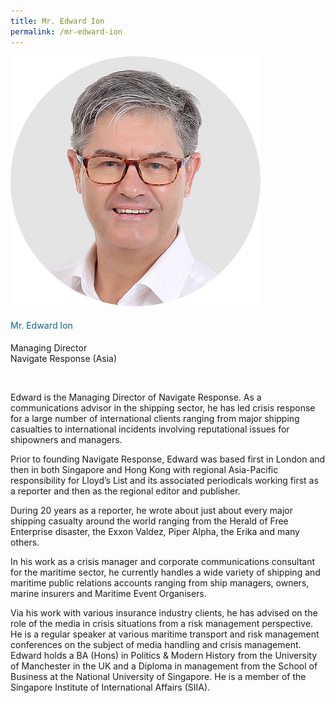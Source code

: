 ```yaml
---
title: Mr. Edward Ion
permalink: /mr-edward-ion
---
```

<div class="row">
            <div class="col is-3">
              <img src="images/speakers/Edward-Ion.png">
            </div>
            <div class="col is-9 speaker-details">
              <h4>Mr. Edward Ion</h4>
<p>Managing Director<br>
Navigate Response (Asia)</p><br>
<p>
Edward is the Managing Director of Navigate Response. As a communications advisor in the shipping
sector, he has led crisis response for a large number of international clients ranging from major
shipping casualties to international incidents involving reputational issues for shipowners and
managers.</p><p>
Prior to founding Navigate Response, Edward was based first in London and then in both Singapore
and Hong Kong with regional Asia-Pacific responsibility for Lloyd’s List and its associated periodicals working first as a reporter and then as the regional editor and publisher.</p><p>
During 20 years as a reporter, he wrote about just about every major shipping casualty around the
world ranging from the Herald of Free Enterprise disaster, the Exxon Valdez, Piper Alpha, the Erika and many others.</p><p>
In his work as a crisis manager and corporate communications consultant for the maritime sector, he currently handles a wide variety of shipping and maritime public relations accounts ranging from ship managers, owners, marine insurers and Maritime Event Organisers.</p><p>
Via his work with various insurance industry clients, he has advised on the role of the media in crisis situations from a risk management perspective. He is a regular speaker at various maritime transport and risk management conferences on the subject of media handling and crisis management.
Edward holds a BA (Hons) in Politics &amp; Modern History from the University of Manchester in the UK and a Diploma in management from the School of Business at the National University of Singapore.
He is a member of the Singapore Institute of International Affairs (SIIA).</p>
            </div>
          </div> 
					
<style type="text/css"> 
    .is-left{
      text-align: left;
    }
    h4{
      font-weight: 500; 
      color: #337B9A !important;
    }
     .speaker-details p { text-align: justified; }
  </style>